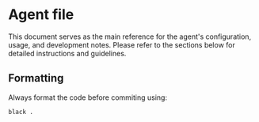 # Agent file

This document serves as the main reference for the agent's configuration, usage, and development notes. Please refer to the sections below for detailed instructions and guidelines.

## Formatting

Always format the code before commiting using:

```bash
black .
```
